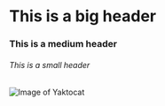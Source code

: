 # This is a big header
### This is a medium header
###### This is a small header

![Image of Yaktocat](https://octodex.github.com/images/yaktocat.png)
